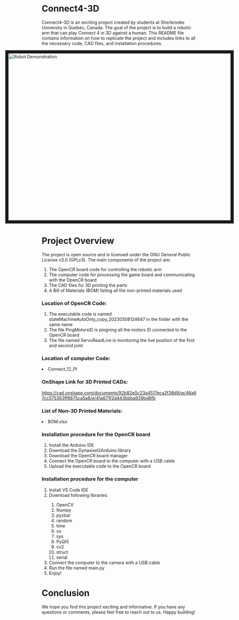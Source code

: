 # Connect4-3D
Connect4-3D is an exciting project created by students at Sherbrooke University in Quebec, Canada. The goal of the project is to build a robotic arm that can play Connect 4 in 3D against a human. This README file contains information on how to replicate the project and includes links to all the necessary code, CAD files, and installation procedures.


<div style="display:flex; justify-content:center;">
  <a href="https://youtu.be/UQO0S-S_vtE" target="_blank"><img src="http://img.youtube.com/vi/UQO0S-S_vtE/0.jpg" alt="Robot Demonstration" width="720" height="540" border="10" /></a>
</div>

# Project Overview
The project is open source and is licensed under the GNU General Public License v3.0 (GPLv3). The main components of the project are:
<ol>
  <li>The OpenCR board code for controlling the robotic arm </li>
  <li>The computer code for processing the game board and communicating with the OpenCR board </li>
  <li>The CAD files for 3D printing the parts </li>
  <li>A Bill of Materials (BOM) listing all the non-printed materials used </li>
</ol>


### Location of OpenCR Code:
<ol>
  <li>The executable code is named stateMachineAutoOnly_copy_20230308124647 in the folder with the same name</li>
  <li>The file PingMotorsID is pingning all the motors ID connected to the OpenCR board</li>
  <li>The file named ServoReadLive is monitoring the live position of the first and second joint</li>
</ol>

### Location of computer Code:
  <li>Connect_12_PI </li>


### OnShape Link for 3D Printed CADs:
https://cad.onshape.com/documents/92b82e0c23a4517eca2f38d9/w/46a67cc575363ff8875ca5a8/e/41a671f2d443bbba929bd6fb

### List of Non-3D Printed Materials:
  <li>BOM.xlsx</li>

### Installation procedure for the OpenCR board

<ol>
  <li>Install the Arduino IDE</li>
  <li>Download the Dynaxixel2Arduino library</li>
  <li>Download the OpenCR board manager</li>
  <li>Connect the OpenCR board to the computer with a USB cable</li>
  <li>Upload the executable code to the OpenCR board</li>
</ol>



### Installation procedure for the computer
<ol>
  <li>Install VS Code IDE</li>
  <li>Download following libraries: </li>
    <ol>
      <li>OpenCV</li>
      <li>Numpy</li>
      <li>pyzbar</li>
      <li>random</li>
      <li>time</li>
      <li>os</li>
      <li>sys</li>
      <li>PyQt5</li>
      <li>cv2</li>
      <li>struct</li>
      <li>serial</li>
    </ol>
  </li>
  <li>Connect the computer to the camera with a USB cable</li>
  <li>Run the file named main.py</li>
  <li>Enjoy!</li>
</ol>



# Conclusion
We hope you find this project exciting and informative. If you have any questions or comments, please feel free to reach out to us. Happy building!


    